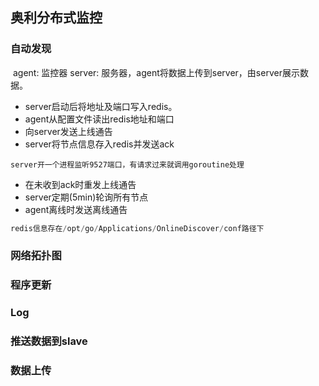 ## 奥利分布式监控

### 自动发现

​	agent: 监控器 server: 服务器，agent将数据上传到server，由server展示数据。

- server启动后将地址及端口写入redis。
- agent从配置文件读出redis地址和端口
- 向server发送上线通告
- server将节点信息存入redis并发送ack
```
server开一个进程监听9527端口，有请求过来就调用goroutine处理
```
- 在未收到ack时重发上线通告
- server定期(5min)轮询所有节点
- agent离线时发送离线通告

```java
redis信息存在/opt/go/Applications/OnlineDiscover/conf路径下
```

### 网络拓扑图

### 程序更新

### Log

### 推送数据到slave

### 数据上传

